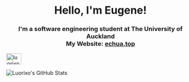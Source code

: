 <h1 align="center">Hello, I'm Eugene!</h1>
<h3 align="center">I'm a software engineering student at The University of Auckland<br>My Website: <a href='https://echua.top/'>echua.top</a></h3>

<p align="left">
<a href="https://www.linkedin.com/in/eugene-j-chua/" target="blank"><img align="center" src="https://raw.githubusercontent.com/rahuldkjain/github-profile-readme-generator/master/src/images/icons/Social/linked-in-alt.svg" alt="luorixo" height="30" width="40" /></a>
</p>

![Luorixo's GitHub Stats](https://github-readme-stats.vercel.app/api?username=luorixo&show_icons=true&theme=gruvbox_light)
